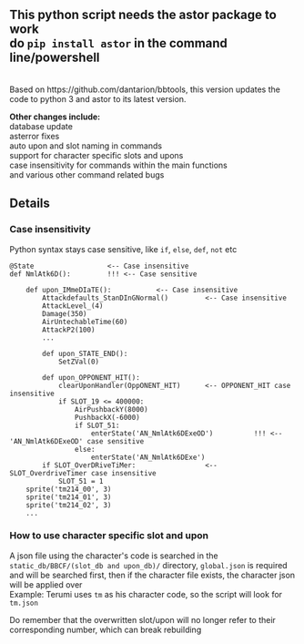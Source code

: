 ## This python script needs the astor package to work <br/> do `pip install astor` in the command line/powershell
<br/>
Based on https://github.com/dantarion/bbtools, this version updates the code to python 3 and astor to its latest version. 

**Other changes include:** <br/>
database update <br/>
asterror fixes <br/>
auto upon and slot naming in commands <br/>
support for character specific slots and upons <br/>
case insensitivity for commands within the main functions<br/>
and various other command related bugs <br/>

## Details
### Case insensitivity
Python syntax stays case sensitive, like `if`, `else`, `def`, `not` etc
```
@State                  <-- Case insensitive 
def NmlAtk6D():         !!! <-- Case sensitive

    def upon_IMmeDIaTE():           <-- Case insensitive
        Attackdefaults_StanDInGNormal()         <-- Case insensitive
        AttackLevel_(4)
        Damage(350)
        AirUntechableTime(60)
        AttackP2(100)
        ...

        def upon_STATE_END():
            SetZVal(0)

        def upon_OPPONENT_HIT():
            clearUponHandler(OppONENT_HIT)      <-- OPPONENT_HIT case insensitive
            if SLOT_19 <= 400000:           
                AirPushbackY(8000)
                PushbackX(-6000)
                if SLOT_51:
                    enterState('AN_NmlAtk6DExeOD')          !!! <-- 'AN_NmlAtk6DExeOD' case sensitive
                else:
                    enterState('AN_NmlAtk6DExe')
        if SLOT_OverDRiveTiMer:                 <-- SLOT_OverdriveTimer case insensitive
            SLOT_51 = 1
    sprite('tm214_00', 3)
    sprite('tm214_01', 3)
    sprite('tm214_02', 3)
    ...
```

### How to use character specific slot and upon
A json file using the character's code is searched in the `static_db/BBCF/(slot_db and upon_db)/` directory, `global.json` is required and will be searched first, then if the character file exists, the character json will be applied over <br/>
Example: Terumi uses `tm` as his character code, so the script will look for `tm.json`

Do remember that the overwritten slot/upon will no longer refer to their corresponding number, which can break rebuilding
